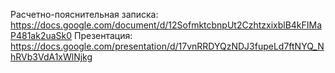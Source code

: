 Расчетно-пояснительная записка: https://docs.google.com/document/d/12SofmktcbnpUt2CzhtzxixblB4kFIMaP481ak2uaSk0
Презентация: https://docs.google.com/presentation/d/17vnRRDYQzNDJ3fupeLd7ftNYQ_NhRVb3VdA1xWlNjkg
